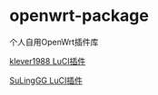 # openwrt-package
个人自用OpenWrt插件库

[klever1988 LuCI插件](https://github.com/klever1988/nanopi-openwrt/blob/master/luci_app_manual.md)   

[SuLingGG LuCI插件](https://doc.openwrt.cc/1-General/7-Packages/)
